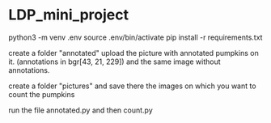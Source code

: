 # LDP_mini_project

python3 -m venv .env
source .env/bin/activate
pip install -r requirements.txt

create a folder "annotated" upload the picture with annotated pumpkins on it. (annotations in bgr[43, 21, 229]) and the same image without annotations.

create a folder "pictures" and save there the images on which you want to count the pumpkins

run the file annotated.py and then count.py
